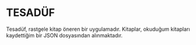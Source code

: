 # TESADÜF

Tesadüf, rastgele kitap öneren bir uygulamadır.
Kitaplar, okuduğum kitapları kaydettiğim bir JSON dosyasından alınmaktadır.
